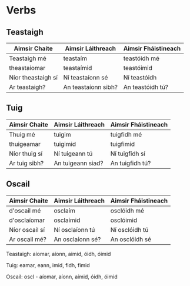 # Verbs

## Teastaigh

| **Aimsir Chaite**  | **Aimsir Láithreach** | **Aimsir Fháistineach** |
| ------------------ | --------------------- | ----------------------- |
| Teastaigh mé       | teastaím              | teastóidh mé            |
| theastaíomar       | teastaímid            | teastóimid              |
| Níor theastaigh sí | Ní teastaíonn sé      | Ní teastóidh            |
| Ar teastaigh?      | An teastaíonn sibh?   | An teastóidh tú?        |

## Tuig

| **Aimsir Chaite** | **Aimsir Láithreach** | **Aimsir Fháistineach** |
| ----------------- | --------------------- | ----------------------- |
| Thuig mé          | tuigim                | tuigfidh mé             |
| thuigeamar        | tuigimid              | tuigfimid               |
| Níor thuig sí     | Ní tuigeann tú        | Ní tuigfidh sí          |
| Ar tuig sibh?     | An tuigeann siad?     | An tuigfidh tú?         |

## Oscail

| **Aimsir Chaite** | **Aimsir Láithreach** | **Aimsir Fháistineach** |
| ----------------- | --------------------- | ----------------------- |
| d'oscail mé       | osclaím               | osclóidh mé             |
| d'osclaíomar      | osclaímid             | osclóimid               |
| Níor oscail sí    | Ní osclaíonn tú       | Ní osclóidh tú          |
| Ar oscail mé?     | An osclaíonn sé?      | An osclóidh sé          |



Teastaigh: aíomar, aíonn, aimid, óidh, óimid

Tuig: eamar, eann, imid, fidh, fimid 

Oscail: oscl - aíomar, aíonn, aímid, óidh, óimid